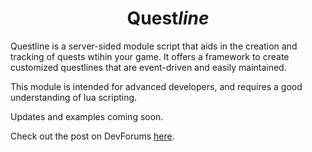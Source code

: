 <div align="center">

# Quest<i>line</i>

</div>

Questline is a server-sided module script that aids in the creation and tracking of quests wtihin your game.  It offers a framework to create customized questlines that are event-driven and easily maintained.

This module is intended for advanced developers, and requires a good understanding of lua scripting.

Updates and examples coming soon.

Check out the post on DevForums [here](https://devforum.roblox.com/t/questline-a-free-quest-creation-module).
